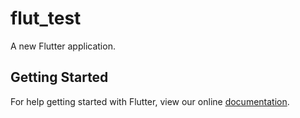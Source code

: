 # flut_test

A new Flutter application.

## Getting Started

For help getting started with Flutter, view our online
[documentation](https://flutter.io/).
